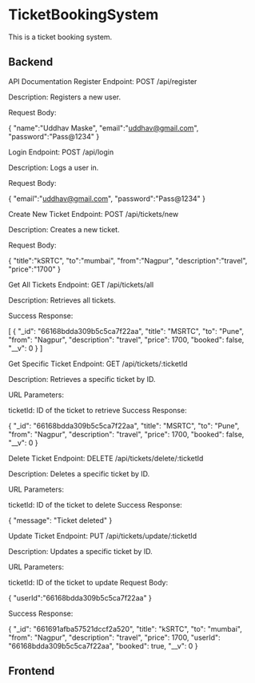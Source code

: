 # TicketBookingSystem
This is a ticket booking system.

## Backend

API Documentation
Register
Endpoint: POST /api/register

Description:
Registers a new user.

Request Body:

{
    "name":"Uddhav Maske",
    "email":"uddhav@gmail.com",
    "password":"Pass@1234"
}

Login
Endpoint: POST /api/login

Description:
Logs a user in.

Request Body:

{
    "email":"uddhav@gmail.com",
    "password":"Pass@1234"
}

Create New Ticket
Endpoint: POST /api/tickets/new

Description:
Creates a new ticket.

Request Body:

{
    "title":"kSRTC",
    "to":"mumbai",
    "from":"Nagpur",
    "description":"travel",
    "price":"1700"
}

Get All Tickets
Endpoint: GET /api/tickets/all

Description:
Retrieves all tickets.

Success Response:

[
  {
    "_id": "66168bdda309b5c5ca7f22aa",
    "title": "MSRTC",
    "to": "Pune",
    "from": "Nagpur",
    "description": "travel",
    "price": 1700,
    "booked": false,
    "__v": 0
}
]

Get Specific Ticket
Endpoint: GET /api/tickets/:ticketId

Description:
Retrieves a specific ticket by ID.

URL Parameters:

ticketId: ID of the ticket to retrieve
Success Response:

{
    "_id": "66168bdda309b5c5ca7f22aa",
    "title": "MSRTC",
    "to": "Pune",
    "from": "Nagpur",
    "description": "travel",
    "price": 1700,
    "booked": false,
    "__v": 0
}

Delete Ticket
Endpoint: DELETE /api/tickets/delete/:ticketId

Description:
Deletes a specific ticket by ID.

URL Parameters:

ticketId: ID of the ticket to delete
Success Response:

{
    "message": "Ticket deleted"
}

Update Ticket
Endpoint: PUT /api/tickets/update/:ticketId

Description:
Updates a specific ticket by ID.

URL Parameters:

ticketId: ID of the ticket to update
Request Body:

{
    "userId":"66168bdda309b5c5ca7f22aa"
}

Success Response:

{
    "_id": "661691afba57521dccf2a520",
    "title": "kSRTC",
    "to": "mumbai",
    "from": "Nagpur",
    "description": "travel",
    "price": 1700,
    "userId": "66168bdda309b5c5ca7f22aa",
    "booked": true,
    "__v": 0
}

## Frontend
